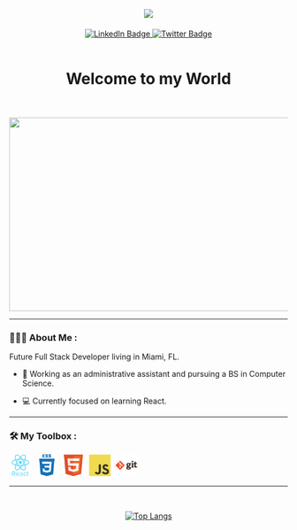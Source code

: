 <div id="gif" align= center>
  <img src="https://media.giphy.com/media/800iiDTaNNFOwytONV/giphy.gif" width="180"/>
</div>
<br>

<div id="badges" align= center>
  <a href="https://www.linkedin.com/in/will-berry-38798391/">
    <img src="https://img.shields.io/badge/LinkedIn-blue?style=for-the-badge&logo=linkedin&logoColor=white" alt="LinkedIn Badge"/>
  </a>
  
  <a href="https://twitter.com/EasyRawlins_">
    <img src="https://img.shields.io/badge/Twitter-blue?style=for-the-badge&logo=twitter&logoColor=white" alt="Twitter Badge"/>
  </a>
</div>
<br>

<div align= center> <h1> Welcome to my World </h1> </div>
<br>
<br>

<div align="center">
  <img src="https://media2.giphy.com/media/10zxDv7Hv5RF9C/giphy.gif?cid=ecf05e478i91th0ang5yk1euk7np3xml0ec8w12179c2ww9m&rid=giphy.gif&ct=g" 
       align= center width="800" height="350"/>
</div>

---

###  🧑🏾‍💻 About Me :
Future Full Stack Developer living in Miami, FL.

- 📓 Working as an administrative assistant and pursuing a BS in Computer Science.

- 💻 Currently focused on learning React.


---

### :hammer_and_wrench: My Toolbox :

<div> 
  <img src="https://github.com/devicons/devicon/blob/master/icons/react/react-original-wordmark.svg" title="React" alt="React" width="40" height="40"/>&nbsp;
  <img src="https://github.com/devicons/devicon/blob/master/icons/css3/css3-plain-wordmark.svg"  title="CSS3" alt="CSS" width="40" height="40"/>&nbsp;
  <img src="https://github.com/devicons/devicon/blob/master/icons/html5/html5-original.svg" title="HTML5" alt="HTML" width="40" height="40"/>&nbsp;
  <img src="https://github.com/devicons/devicon/blob/master/icons/javascript/javascript-original.svg" title="JavaScript" alt="JavaScript" width="40" height="40"/>&nbsp;
  <img src="https://github.com/devicons/devicon/blob/master/icons/git/git-original-wordmark.svg" title="Git" **alt="Git" width="40" height="40"/>
</div>

---

<br>
<div align= center>

[![Top Langs](https://github-readme-stats.vercel.app/api/top-langs/?username=Will-92&layout=compact&theme=vision-friendly-dark)](https://github.com/anuraghazra/github-readme-stats)
</div>
